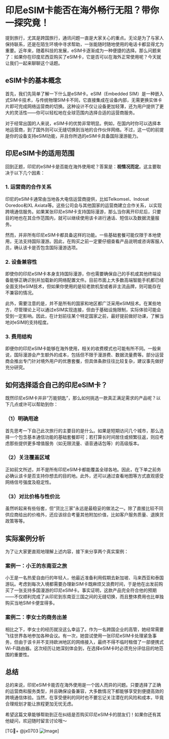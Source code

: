 # 印尼eSIM卡能否在海外畅行无阻？带你一探究竟！

提到旅行，尤其是跨国旅行，通讯问题一直是大家关心的重点。无论是为了与家人保持联系，还是在陌生环境中寻求帮助，一张能随时随地使用的电话卡都显得尤为重要。近年来，随着科技的发展，eSIM卡逐渐成为一种便捷的选择。那么问题来了：如果你在印度尼西亚购买了eSIM卡，它是否可以在海外正常使用呢？今天就让我们一起来聊聊这个话题。

## eSIM卡的基本概念

首先，我们先简单了解一下什么是eSIM卡。eSIM（Embedded SIM）是一种嵌入式SIM卡技术，与传统物理SIM卡不同，它直接集成在设备内部，无需更换实体卡片即可完成网络运营商的切换。这种设计不仅让设备更加轻薄，还为用户提供了更大的灵活性——你可以轻松地在全球范围内选择合适的运营商服务。

对于经常出国的人来说，eSIM卡的优势非常明显。例如，在国内时你可以选择本地运营商，到了国外则可以无缝切换到当地的合作伙伴网络。不过，这一切的前提是你的设备支持eSIM功能，并且你所选的eSIM卡具备国际漫游能力。

## 印尼eSIM卡的适用范围

回到正题，印尼的eSIM卡是否能在海外使用呢？答案是：**视情况而定**。这主要取决于以下几个因素：

### 1. **运营商的合作关系**
印尼的eSIM卡通常由当地各大电信运营商提供，比如Telkomsel、Indosat Ooredoo和XL Axiata等。这些公司会与其他国家的运营商建立合作关系，以实现跨境通信服务。如果某张印尼eSIM卡支持国际漫游，那么当你离开印尼后，只要目的地也在其合作范围内，就可以继续使用该卡进行通话、短信以及数据流量服务。

然而，并非所有印尼eSIM卡都具备这样的功能。一些基础套餐可能仅限于本地使用，无法支持国际漫游。因此，在购买之前一定要仔细查看产品说明或咨询客服人员，确认该卡是否包含国际漫游选项。

### 2. **设备兼容性**
即使你的印尼eSIM卡本身支持国际漫游，你也需要确保自己的手机或其他终端设备能够正确识别并加载新的网络配置文件。目前市面上大多数高端智能手机都已经全面支持eSIM技术，但如果你使用的是较老款机型或者非主流品牌，则可能存在不兼容的情况。

此外，需要注意的是，并不是所有的国家和地区都广泛采用eSIM技术。在某些地方，尽管理论上可以通过eSIM实现连接，但由于基础设施限制，实际体验可能会受到一定影响。因此，在计划前往某个特定国家之前，最好提前做好功课，了解当地对eSIM的支持程度。

### 3. **费用结构**
即便你的印尼eSIM卡能够在海外使用，相关的收费模式也可能有所不同。一般来说，国际漫游会产生额外的成本，包括但不限于漫游费、数据流量费等。部分运营商会推出专门针对境外用户的优惠套餐，但具体条款往往比较复杂，建议事先做好充分研究。

## 如何选择适合自己的印尼eSIM卡？

既然印尼eSIM卡并非“万能钥匙”，那么如何挑选一款真正满足需求的产品呢？以下几点或许可以帮助到你：

### （1）明确用途
首先思考一下自己此次旅行的主要目的是什么。如果是短期访问几个城市，那么选择一个包含基本通信功能的基础套餐即可；若打算长时间居住或频繁往返，则应考虑那些提供更多增值服务（如无限流量、语音通话包等）的高级版本。

### （2）关注覆盖区域
正如前文所述，并不是所有印尼eSIM卡都能覆盖全球各地。因此，在下单之前务必确认该卡是否支持你想去的目的地。此外，还可以通过查看地图等方式直观感受网络信号强度及稳定性。

### （3）对比价格与性价比
虽然听起来有些俗套，但“货比三家”永远是最稳妥的做法之一。除了直接比较不同供应商给出的价格外，还应该综合考量其他附加价值，比如客户服务质量、退换货政策等等。

## 实际案例分析

为了让大家更直观地理解上述内容，接下来分享两个真实案例：

### 案例一：小王的东南亚之旅
小王是一名热爱自由行的年轻人，他最近准备利用假期去新加坡、马来西亚和泰国游玩。考虑到每次入境都需要办理新SIM卡既麻烦又浪费时间，于是他在出发前购买了一张支持多国漫游的印尼eSIM卡。事实证明，这款产品完全符合他的预期——不仅顺利完成了从印尼到东南亚三国之间的无缝切换，而且整体费用也比单独购买当地SIM卡便宜得多。

### 案例二：李女士的商务出差
相比之下，李女士的经历就没这么幸运了。作为一名跨国企业的高管，她经常需要飞往世界各地参加各种会议。有一次，她尝试使用一张印尼eSIM卡处理紧急事务，但由于该卡并不支持欧洲地区的网络接入，最终不得不临时租借了一部便携式Wi-Fi路由器。这次经历让她深刻体会到，在选择eSIM卡时必须充分评估目的地范围的重要性。

## 总结

总的来说，印尼eSIM卡能否在海外使用是一个因人而异的问题。只要选择了正确的运营商和服务类型，并且确保设备兼容，大多数情况下都能够享受到便捷高效的跨境通信体验。当然，在享受便利的同时也不要忘记关注潜在的风险和成本，毕竟合理规划才能让旅程更加无忧无虑。

希望这篇文章能够帮助到正在纠结是否购买印尼eSIM卡的朋友们！如果你还有其他疑问，欢迎随时留言讨论哦～

[TG💪+ @jx0703 ![Image](https://github.com/user-attachments/assets/dbca1d08-cadb-493c-b0ec-ad6f7a83f270)]
